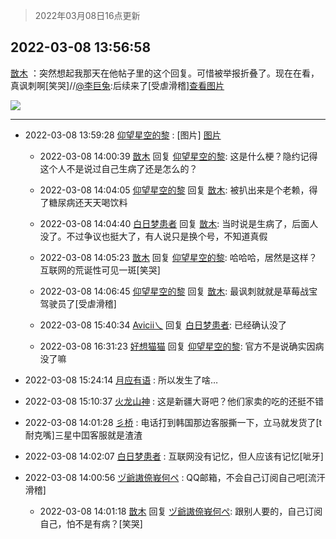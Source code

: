 > 2022年03月08日16点更新
<link rel="stylesheet" href="https://cdn.jsdelivr.net/gh/taotie6/sampleJSON@main/css/photo_show.css">
<meta name="referrer" content="no-referrer" />


 ## 2022-03-08 13:56:58 

 [㪚木](https://www.coolapk.com/feed/34092401?shareKey=YmNmMmM5MWY4MjEwNjIyNmYxYzI~) ：突然想起我那天在他帖子里的这个回复。可惜被举报折叠了。现在在看，真讽刺啊[笑哭]//<a class="feed-link-uname" href="/u/李巨兔">@李巨兔</a>:后续来了[受虐滑稽]<a class="feed-forward-pic" href="http://image.coolapk.com/feed/2022/0308/13/701413_885fe323_7893_5927_229@1080x3204.jpeg">查看图片</a> 

<div class="album">
<img class="img-item" src="http://image.coolapk.com/feed/2022/0308/13/1081091_9fb99aaf_9017_8007_124@1080x2026.jpeg" />
</div>

 ------- 

- 2022-03-08 13:59:28 [仰望星空的黎](uid=1961388) : [图片] [图片](http://image.coolapk.com/feed/2022/0308/13/1961388_e68d2ef2_8815_3024_118@960x2133.jpeg)

    - 2022-03-08 14:00:39 [㪚木](uid=1081091) 回复 [仰望星空的黎](uid=1961388): 这是什么梗？隐约记得这个人不是说过自己生病了还是怎么的？ 

    - 2022-03-08 14:04:05 [仰望星空的黎](uid=1961388) 回复 [㪚木](uid=1081091): 被扒出来是个老赖，得了糖尿病还天天喝饮料 

    - 2022-03-08 14:04:40 [白日梦患者](uid=533502) 回复 [㪚木](uid=1081091): 当时说是生病了，后面人没了。不过争议也挺大了，有人说只是换个号，不知道真假 

    - 2022-03-08 14:05:23 [㪚木](uid=1081091) 回复 [仰望星空的黎](uid=1961388): 哈哈哈，居然是这样？互联网的荒诞性可见一斑[笑哭] 

    - 2022-03-08 14:06:45 [仰望星空的黎](uid=1961388) 回复 [㪚木](uid=1081091): 最讽刺就就是草莓战宝驾驶员了[受虐滑稽] 

    - 2022-03-08 15:40:34 [Avicii乀](uid=2068349) 回复 [白日梦患者](uid=533502): 已经确认没了 

    - 2022-03-08 16:31:23 [好想猫猫](uid=4124186) 回复 [仰望星空的黎](uid=1961388): 官方不是说确实因病没了嘛 

- 2022-03-08 15:24:14 [月应有语](uid=1457481) : 所以发生了啥… 

- 2022-03-08 15:10:37 [火龙山神](uid=1976476) : 这是新疆大哥吧？他们家卖的吃的还挺不错 

- 2022-03-08 14:01:28 [彡桥](uid=3740933) : 电话打到韩国那边客服撕一下，立马就发货了[t耐克嘴]三星中囯客服就是渣渣 

- 2022-03-08 14:02:07 [白日梦患者](uid=533502) : 互联网没有记忆，但人应该有记忆[呲牙] 

- 2022-03-08 14:00:56 [ヅ爺謸倷峩何ぺ](uid=11968954) : QQ邮箱，不会自己订阅自己吧[流汗滑稽] 

    - 2022-03-08 14:01:18 [㪚木](uid=1081091) 回复 [ヅ爺謸倷峩何ぺ](uid=11968954): 跟别人要的，自己订阅自己，怕不是有病？[笑哭] 

